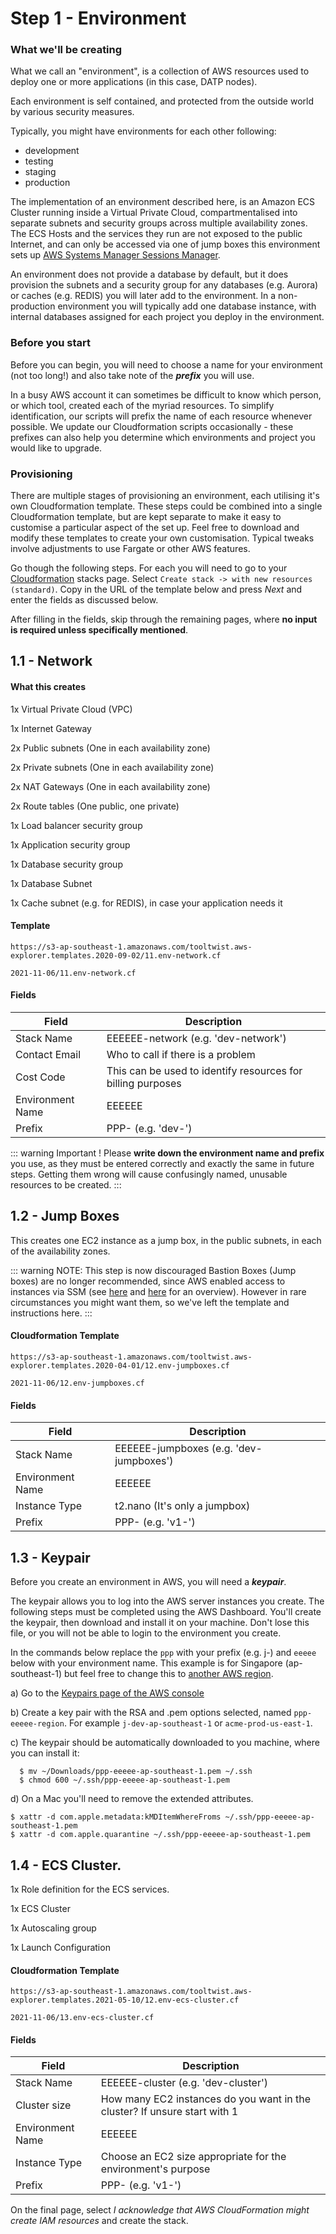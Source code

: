 # Step 1 - Environment


### What we'll be creating

What we call an "environment", is a collection of AWS resources used to deploy one or more applications (in this case, DATP nodes).

Each environment is self contained, and protected from the outside world by various security measures.

Typically, you might have environments for each other following:

- development
- testing
- staging
- production

The implementation of an environment described here, is an Amazon ECS Cluster running inside a Virtual Private Cloud, compartmentalised into separate subnets and security groups across multiple availability zones. The ECS Hosts and the services they run are not exposed to the public Internet, and can only be accessed
via one of jump boxes this environment sets up [AWS Systems Manager Sessions Manager](https://docs.aws.amazon.com/systems-manager/latest/userguide/session-manager.html).

An environment does not provide a database by default, but it does provision the subnets and a security group for any databases (e.g. Aurora) or caches (e.g. REDIS) you will later add to the environment. In a non-production environment you will typically add one database instance, with internal databases assigned for each project you deploy in the environment.


### Before you start
Before you can begin, you will need to choose a name for your environment (not too long!) and also take note of the ***prefix*** you will use.

In a busy AWS account it can sometimes be difficult to know which person, or which tool, created each of the myriad resources.
To simplify identification, our scripts will prefix the name of each resource whenever possible. We update our Cloudformation scripts
occasionally - these prefixes can also help you determine which environments and project you would like to upgrade.



### Provisioning

There are multiple stages of provisioning an environment, each utilising it's own Cloudformation template. These steps could be combined into a
single Cloudformation template, but are kept separate to make it easy to customise a particular aspect of the set up. Feel free to download and
modify these templates to create your own customisation. Typical tweaks involve adjustments to use Fargate or other AWS features.

Go though the following steps. For each you will need to go to your [Cloudformation](https://ap-southeast-1.console.aws.amazon.com/cloudformation/home?region=ap-southeast-1#/stacks) stacks page. Select `Create stack -> with new resources (standard)`. Copy in the URL of the template
below and press _Next_ and enter the fields as discussed below.

After filling in the fields, skip through the remaining pages, where **no input is required unless specifically mentioned**.


## 1.1 - Network
#### What this creates

1x Virtual Private Cloud (VPC)

1x Internet Gateway

2x Public subnets (One in each availability zone)

2x Private subnets (One in each availability zone)

2x NAT Gateways (One in each availability zone)

2x Route tables (One public, one private)

1x Load balancer security group

1x Application security group

1x Database security group

1x Database Subnet

1x Cache subnet (e.g. for REDIS), in case your application needs it

#### Template
`https://s3-ap-southeast-1.amazonaws.com/tooltwist.aws-explorer.templates.2020-09-02/11.env-network.cf`

`2021-11-06/11.env-network.cf`

#### Fields

|Field|Description|
|-----|-----------|
| Stack Name | EEEEEE-network  (e.g. 'dev-network') |
| Contact Email | Who to call if there is a problem |
| Cost Code | This can be used to identify resources for billing purposes |
| Environment Name | EEEEEE |
| Prefix | PPP- (e.g. 'dev-')|

::: warning Important !
Please **write down the environment name and prefix** you use, as they must be entered correctly and exactly the same in future steps.
Getting them wrong will cause confusingly named, unusable resources to be created.
:::






## 1.2 - Jump Boxes
This creates one EC2 instance as a jump box, in the public subnets, in each of the availability zones.

::: warning NOTE: This step is now discouraged
Bastion Boxes (Jump boxes) are no longer recommended, since AWS enabled access to instances via SSM (see [here](https://www.youtube.com/watch?v=dhPtThh-ShI) and [here](https://www.youtube.com/watch?v=-ASMtZBrx-k) for an overview). However in rare circumstances you might want them, so we've left the template and instructions here.
:::

#### Cloudformation Template
`https://s3-ap-southeast-1.amazonaws.com/tooltwist.aws-explorer.templates.2020-04-01/12.env-jumpboxes.cf`

`2021-11-06/12.env-jumpboxes.cf`

#### Fields

|Field|Description|
|-----|-----------|
| Stack Name | EEEEEE-jumpboxes  (e.g. 'dev-jumpboxes') |
| Environment Name | EEEEEE |
| Instance Type | t2.nano (It's only a jumpbox) |
| Prefix | PPP- (e.g. 'v1-')|






## 1.3 - Keypair
Before you create an environment in AWS, you will need a ***keypair***.

The keypair allows you to log into the AWS server instances you create. The following steps must be completed using the AWS Dashboard. You'll create the keypair, then download and install it on your machine. Don't lose this file, or you will not be able to login to the environment you create.

In the commands below replace the `ppp` with your prefix (e.g. j-) and `eeeee` below with your environment name.
This example is for Singapore (ap-southeast-1) but feel free to change
this to [another AWS region](https://docs.aws.amazon.com/AWSEC2/latest/UserGuide/using-regions-availability-zones.html#concepts-available-regions).


a) Go to the [Keypairs page of the AWS console](https://ap-southeast-1.console.aws.amazon.com/ec2/v2/home?region=ap-southeast-1#KeyPairs:sort=keyName)

b) Create a key pair with the RSA and .pem options selected, named `ppp-eeeee-region`. For example `j-dev-ap-southeast-1` or `acme-prod-us-east-1`.

c) The keypair should be automatically downloaded to you machine, where you can install it:

      $ mv ~/Downloads/ppp-eeeee-ap-southeast-1.pem ~/.ssh
      $ chmod 600 ~/.ssh/ppp-eeeee-ap-southeast-1.pem

d) On a Mac you'll need to remove the extended attributes.

    $ xattr -d com.apple.metadata:kMDItemWhereFroms ~/.ssh/ppp-eeeee-ap-southeast-1.pem
    $ xattr -d com.apple.quarantine ~/.ssh/ppp-eeeee-ap-southeast-1.pem


## 1.4 - ECS Cluster.

1x Role definition for the ECS services.

1x ECS Cluster

1x Autoscaling group

1x Launch Configuration

#### Cloudformation Template

`https://s3-ap-southeast-1.amazonaws.com/tooltwist.aws-explorer.templates.2021-05-10/12.env-ecs-cluster.cf`

`2021-11-06/13.env-ecs-cluster.cf`

#### Fields

|Field|Description|
|-----|-----------|
| Stack Name | EEEEEE-cluster  (e.g. 'dev-cluster') |
| Cluster size | How many EC2 instances do you want in the cluster? If unsure start with 1 |
| Environment Name | EEEEEE |
| Instance Type | Choose an EC2 size appropriate for the environment's purpose |
| Prefix | PPP- (e.g. 'v1-')|

On the final page, select _I acknowledge that AWS CloudFormation might create IAM resources_ and create the stack.






